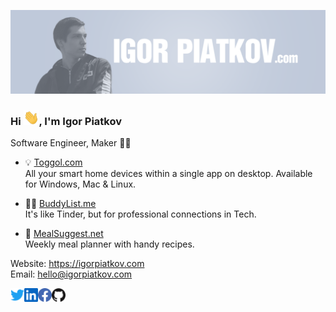 [![Header](https://raw.githubusercontent.com/igorpiatkov/igorpiatkov/master/img/igorpiatkov-cover.png "Header")](https://igorpiatkov.com)

### Hi <img src="https://raw.githubusercontent.com/igorpiatkov/igorpiatkov/master/img/hi.gif" width="25px">, I'm Igor Piatkov
Software Engineer, Maker 👨‍💻

- 💡 [Toggol.com](https://toggol.com) </br>
All your smart home devices within a single app on desktop. Available for Windows, Mac & Linux.

- 🙋‍♂️ [BuddyList.me](https://buddylist.me) </br>
It's like Tinder, but for professional connections in Tech. 

- 🥘 [MealSuggest.net](https://mealsuggest.net) </br>
Weekly meal planner with handy recipes.

Website: https://igorpiatkov.com </br>
Email: [hello@igorpiatkov.com](mailto:hello@igorpiatkov.com)

<a href="https://twitter.com/igorpiatkov" target="_blank">
  <img align="left" alt="Igor's Twitter" width="22px" src="https://raw.githubusercontent.com/igorpiatkov/igorpiatkov/master/img/twitter.svg" />
</a>
<a href="https://www.linkedin.com/in/igorpiatkov" target="_blank">
  <img align="left" alt="Igor's LinkedIn" width="22px" src="https://raw.githubusercontent.com/igorpiatkov/igorpiatkov/master/img/linkedin.svg" />
</a>
<a href="https://www.facebook.com/igorpiatkov" target="_blank">
  <img align="left" alt="Igor's Facebook" width="22px" src="https://raw.githubusercontent.com/igorpiatkov/igorpiatkov/master/img/facebook.svg" />
</a>
<a href="https://github.com/igorpiatkov" target="_blank">
  <img align="left" alt="Igor's GitHub" width="22px" src="https://raw.githubusercontent.com/igorpiatkov/igorpiatkov/master/img/github.svg" />
</a>
